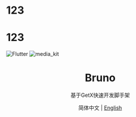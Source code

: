 # 123

# 123

![Flutter](https://img.shields.io/badge/Flutter-3.19-blue?logo=Flutter)
![media_kit](https://img.shields.io/badge/media_kit-1.1.10-yellow)

<h1 align="center">Bruno</h1>

<div align="center">
基于GetX快速开发脚手架

</div>

<div align="center">

简体中文 | [English](./README.en-US.md)

</div>
